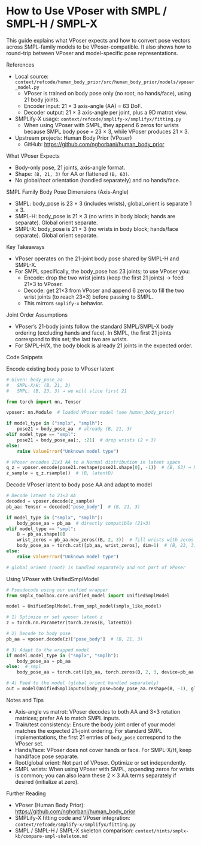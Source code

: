 # How to Use VPoser with SMPL / SMPL-H / SMPL-X

This guide explains what VPoser expects and how to convert pose vectors across SMPL-family models to be VPoser-compatible. It also shows how to round-trip between VPoser and model-specific pose representations.

References
- Local source: `context/refcode/human_body_prior/src/human_body_prior/models/vposer_model.py`
  - VPoser is trained on body pose only (no root, no hands/face), using 21 body joints.
  - Encoder input: 21 × 3 axis-angle (AA) = 63 DoF.
  - Decoder output: 21 × 3 axis-angle per joint, plus a 9D matrot view.
- SMPLify-X usage: `context/refcode/smplify-x/smplifyx/fitting.py`
  - When using VPoser with SMPL, they append 6 zeros for wrists because SMPL body pose = 23 × 3, while VPoser produces 21 × 3.
- Upstream projects: Human Body Prior (VPoser)
  - GitHub: https://github.com/nghorbani/human_body_prior

What VPoser Expects
- Body-only pose, 21 joints, axis-angle format.
- Shape: `(B, 21, 3)` for AA or flattened `(B, 63)`.
- No global/root orientation (handled separately) and no hands/face.

SMPL Family Body Pose Dimensions (Axis-Angle)
- SMPL: body_pose is 23 × 3 (includes wrists), global_orient is separate 1 × 3.
- SMPL-H: body_pose is 21 × 3 (no wrists in body block; hands are separate). Global orient separate.
- SMPL-X: body_pose is 21 × 3 (no wrists in body block; hands/face separate). Global orient separate.

Key Takeaways
- VPoser operates on the 21-joint body pose shared by SMPL-H and SMPL-X.
- For SMPL specifically, the body_pose has 23 joints; to use VPoser you:
  - Encode: drop the two wrist joints (keep the first 21 joints) → feed 21×3 to VPoser.
  - Decode: get 21×3 from VPoser and append 6 zeros to fill the two wrist joints (to reach 23×3) before passing to SMPL.
  - This mirrors `smplify-x` behavior.

Joint Order Assumptions
- VPoser’s 21-body joints follow the standard SMPL/SMPL-X body ordering (excluding hands and face). In SMPL, the first 21 joints correspond to this set; the last two are wrists.
- For SMPL-H/X, the body block is already 21 joints in the expected order.

Code Snippets

Encode existing body pose to VPoser latent
```python
# Given: body_pose_aa
#   SMPL-X/H: (B, 21, 3)
#   SMPL: (B, 23, 3) → we will slice first 21

from torch import nn, Tensor

vposer: nn.Module  # loaded VPoser model (see human_body_prior)

if model_type in ("smplx", "smplh"):
    pose21 = body_pose_aa  # already (B, 21, 3)
elif model_type == "smpl":
    pose21 = body_pose_aa[:, :21]  # drop wrists (2 × 3)
else:
    raise ValueError("Unknown model type")

# VPoser encodes 21x3 AA to a Normal distribution in latent space
q_z = vposer.encode(pose21.reshape(pose21.shape[0], -1))  # (B, 63) → Normal
z_sample = q_z.rsample()  # (B, latentD)
```

Decode VPoser latent to body pose AA and adapt to model
```python
# Decode latent to 21×3 AA
decoded = vposer.decode(z_sample)
pb_aa: Tensor = decoded["pose_body"]  # (B, 21, 3)

if model_type in ("smplx", "smplh"):
    body_pose_aa = pb_aa  # directly compatible (21×3)
elif model_type == "smpl":
    B = pb_aa.shape[0]
    wrist_zeros = pb_aa.new_zeros((B, 2, 3))  # fill wrists with zeros
    body_pose_aa = torch.cat([pb_aa, wrist_zeros], dim=1)  # (B, 23, 3)
else:
    raise ValueError("Unknown model type")

# global_orient (root) is handled separately and not part of VPoser
```

Using VPoser with UnifiedSmplModel
```python
# Pseudocode using our unified wrapper
from smplx_toolbox.core.unified_model import UnifiedSmplModel

model = UnifiedSmplModel.from_smpl_model(smplx_like_model)

# 1) Optimize or set vposer latent z
z = torch.nn.Parameter(torch.zeros(B, latentD))

# 2) Decode to body pose
pb_aa = vposer.decode(z)["pose_body"]  # (B, 21, 3)

# 3) Adapt to the wrapped model
if model.model_type in ("smplx", "smplh"):
    body_pose_aa = pb_aa
else:  # smpl
    body_pose_aa = torch.cat([pb_aa, torch.zeros(B, 2, 3, device=pb_aa.device, dtype=pb_aa.dtype)], dim=1)

# 4) Feed to the model (global_orient handled separately)
out = model(UnifiedSmplInputs(body_pose=body_pose_aa.reshape(B, -1), global_orient=global_orient_aa))
```

Notes and Tips
- Axis-angle vs matrot: VPoser decodes to both AA and 3×3 rotation matrices; prefer AA to match SMPL inputs.
- Train/test consistency: Ensure the body joint order of your model matches the expected 21-joint ordering. For standard SMPL implementations, the first 21 entries of `body_pose` correspond to the VPoser set.
- Hands/face: VPoser does not cover hands or face. For SMPL-X/H, keep hand/face pose separate.
- Root/global orient: Not part of VPoser. Optimize or set independently.
- SMPL wrists: When using VPoser with SMPL, appending zeros for wrists is common; you can also learn these 2 × 3 AA terms separately if desired (initialize at zero).

Further Reading
- VPoser (Human Body Prior): https://github.com/nghorbani/human_body_prior
- SMPLify-X fitting code and VPoser integration: `context/refcode/smplify-x/smplifyx/fitting.py`
- SMPL / SMPL-H / SMPL-X skeleton comparison: `context/hints/smplx-kb/compare-smpl-skeleton.md`

